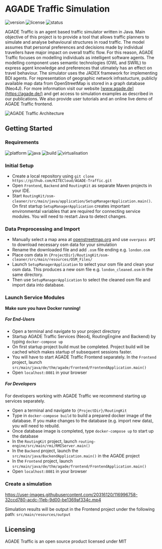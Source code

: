 # AGADE Traffic Simulation
![version](https://img.shields.io/badge/version-0.1.0-blue) ![license](https://img.shields.io/badge/license-MIT-purple) ![status](https://img.shields.io/badge/activity%20status-active-green)


AGADE Traffic is an agent based traffic simulator written in Java. Main objective of this project is to provide a tool that allows traffic planners to simulate and analyse behavioural structures in road traffic. The model assumes that personal preferences and decisions made by individual travellers have major impact on overall traffic flow. For this reason, AGADE Traffic focuses on modelling individuals as intelligent software agents. The modelling component uses semantic technologies (OWL and SWRL) to express agent knowledge and preferences that utimately has an effect on travel behaviour. The simulator uses the JADEX framework for implementing BDI agents. For representation of geographic network infrastucture, publicly available map data from OpenStreetMap is stored in a graph database (Neo4J). For more information visit our website [www.agade.de](https://agade.de/) and get access to simulation examples as described in our publications. We also provide user tutorials and an online live demo of AGADE Traffic frontend. 

![AGADE Traffic Architecture](https://user-images.githubusercontent.com/20316120/117135437-37aa8d80-ada7-11eb-8b09-ceb40ab7ab66.PNG)


## Getting Started

### Requirements  
![platform](https://img.shields.io/badge/platform-linux%20|%20windows%20|%20osx-darkgreen) ![java](https://img.shields.io/badge/java-8-blue) ![build](https://img.shields.io/badge/build-maven-red) ![virtualisation](https://img.shields.io/badge/virtualisation-docker-lightblue)

### Initial Setup
* Create a local repository using `git clone https://github.com/KITECloud/AGADE-Traffic.git`
* Open `Frontend`, `Backend` and `RoutingKit` as separate Maven projects in your IDE.
* Start `RoutingKit/osm-cleaner/src/main/java/application/SetupManagerApplication.main()`. On first startup `SetupManagerApplication` creates important environmental variables that are required for connecting service modules. You will need to restart Java to detect changes.  

### Data Preprocessing and Import
* Manually select a map area at [openstreetmap.org](https://www.openstreetmap.org/export) and use `overpass API` to download necessary osm data for your simulation
* Rename the downloaded file and add  `.osm` file ending e.g. `london.osm`
* Place osm data in `{ProjectDir}/RoutingKit/osm-cleaner/src/main/resources/OSM_Files/`
* Launch `SetupManagerApplication` to select your osm file and clean your osm data. This produces a new osm file e.g. `london_cleaned.osm` in the same directory. 
* Then use `SetupManagerApplication` to select the cleaned osm file and import data into database. 

### Launch Service Modules
**Make sure you have Docker running!**

##### For End-Users
* Open a terminal and navigate to your project directory
* Startup AGADE Traffic Services (Neo4j, RoutingEngine and Backend) by typing `docker-compose up`
* On first startup project build must be completed. Project build will be cached which makes startup of subsequent sessions faster.
* You will have to start AGADE Traffic Frontend separately. In the `Frontend` project, launch `src/main/java/de/thm/agade/frontend/FrontendApplication.main()`
* Open `localhost:8081` in your browser 

##### For Developers
For developers working with AGADE Traffic we recommend starting up services separately. 
* Open a terminal and navigate to `{ProjectDir}/RoutingKit`
* Type in `docker-compose build` to build a prepared docker image of the database. If you make changes to the database (e.g. import new data), you will need to rebuild.
* Once database image is completed, type `docker-compose up` to start up the database
* In the `RoutingKit` project, launch `routing-engine/src/main/rmi/RMIServer.main()`
* In the `Backend` project, launch the `src/main/java/BackendApplication.main()` in the AGADE project
* In the `Frontend` project, launch `src/main/java/de/thm/agade/frontend/FrontendApplication.main()`
* Open `localhost:8081` in your browser 

### Create a simulation 

https://user-images.githubusercontent.com/20316120/116996758-32ccd780-acdc-11eb-9d00-be1369af334c.mp4

Simulation results will be output in the Frontend project under the following path: `src/main/resources/output`

## Licensing
AGADE Traffic is an open source product licensed under MIT



